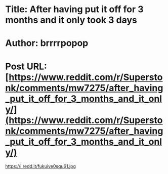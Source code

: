 # Title: After having put it off for 3 months and it only took 3 days
# Author: brrrrpopop
# Post URL: [https://www.reddit.com/r/Superstonk/comments/mw7275/after_having_put_it_off_for_3_months_and_it_only/](https://www.reddit.com/r/Superstonk/comments/mw7275/after_having_put_it_off_for_3_months_and_it_only/)


https://i.redd.it/fukuive0squ61.jpg